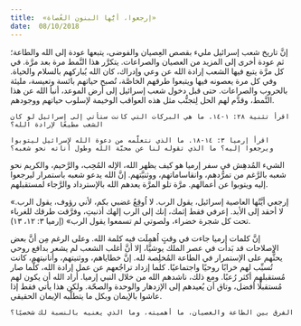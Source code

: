 ```yaml
---
title:  «إرجعوا، أيُّها البنون العُصاة»
date:  08/10/2018
---
```


إنَّ تاريخ شعب إسرائيل مليء بقصص العِصيان والفوضى، يتبعها عودة إلى الله والطاعة؛ ثم عودة أخرى إلى المزيد من العصيان والصراعات. يتكرَّر هذا النَّمط مرة بعد مرَّة. في كل مرَّة يتبع فيها الشعب إرادة الله عن وعي وإدراك، كان الله يُباركهم بالسلام والحياة. وفي كل مرة يعصونه فيها ويتبعوا طرقهم الخاصَّة، تُصبح حياتهم بائسة وتعيسة، مليئة بالحروب والصراعات. حتى قبل دخول شعب إسرائيل إلى أرض الموعد، أنبأ الله عن هذا النَّمط، وقدَّم لهم الحل لِتجنُّب مثل هذه العواقب الوخيمة لإسلوب حياتهم ووجودهم.

`اقرأ تثنية ٢٨: ١-١٤. ما هي البركات التي كانت ستأتي إلى إسرائيل لو كان الشعب مطيعًا لإرادة الله؟`

`اقرأ إرميا ٣: ١٤-١٨. ما الذي نتعلَّمه من دعوة الله لإسرائيل ليتوبوا ويرجعوا إليه؟ ما الذي تقوله لنا عن محبَّة الله وطول أناته نحو شعبه؟`

الشيء المُدهِش في سفر إرميا هو كيف يظهر الله، الإله المُحِب، والرَّحيم، والكريم نحو شعبه بالرَّغم من تمرُّدهم، وانقاساماتهم، ووثنيَّتهم. إنَّ الله يدعو شعبه باستمرار ليرجعوا إليه ويتوبوا عن أعمالهم. مرَّة تلو المرَّة يعدهم الله بالإسترداد والرَّجاء لمستقبلهم.

«إرجعي أيَّتُها العاصية إسرائيل، يقول الرب. لا اُوقِعُ غضبي بكم، لأني رؤوف، يقول الرب. لا أحقد إلى الأبد. إعرفي فقط إثمك، إنك إلى الرب إلهك أذنبتِ، وفرَّقت طرقك للغرباء تحت كل شجرة خضراء، ولصوتي لم تسمعوا يقول الرب» (إرميا ٣: ١٢، ١٣).

إنَّ كلمات إرميا جاءت في وقتٍ اُهمِلَت فيه كلمة الله. وعلى الرغم مِن أنَّ بعض الإصلاحات قد بَدأت في عصر الملك يوشيَّا، إلا أنَّ أغلب الشعب لم يشعر بدافع روحي يحثُّهم على الإستمرار في الطاعة المُخلِصة لله. إنَّ خطاياهم، ووثنيتهم، وأنانيتهم، كانت تُسبِّب لهم خرابًا روحيًا واجتماعيًا. كلما إزداد تراجُعهم عن عمل إرادة الله، كلَّما صار مُستقبلهم أكثر رُعبًا. ومع ذلك، ناشدهم الله من خلال النبي إرميا. أراد الله أن يكون لهم مُستقبلًا أفضل، وتاق أن يُعيدهم إلى الإزدهار والوحدة والصحّة. ولكن هذا يأتي فقط إذا عاشوا بالإيمان وبكل ما يتطلَّبه الإيمان الحقيقي.

`الفرق بين الطاعة والعصيان، ما أهميته، وما الذي يعنيه بالنسبة لك شخصيًا؟`
